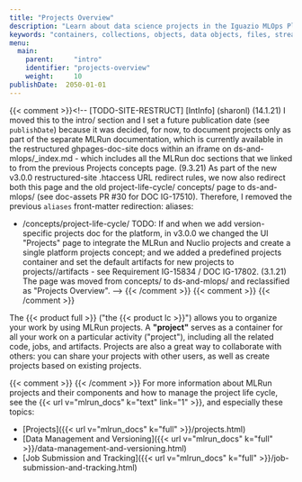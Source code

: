 ```yaml
---
title: "Projects Overview"
description: "Learn about data science projects in the Iguazio MLOps Platform and and how to manage the project life cycle."
keywords: "containers, collections, objects, data objects, files, streams, tables, stream shards, stream reocrds, attributes, names, container names, object names, attribute names, primary key, sharding key, sorting key, range scan, restrictions, terminology"
menu:
  main:
    parent:     "intro"
    identifier: "projects-overview"
    weight:     10
publishDate:  2050-01-01
---
```

{{< comment >}}<!-- [TODO-SITE-RESTRUCT] [IntInfo] (sharonl) (14.1.21) I moved
  this to the intro/ section and I set a future publication date (see
  `publishDate`) because it was decided, for now, to document projects only as
  part of the separate MLRun documentation, which is currently available in the
  restructured ghpages-doc-site docs within an iframe on ds-and-mlops/_index.md - which
  includes all the MLRun doc sections that we linked to from the previous
  Projects concepts page.
  (9.3.21) As part of the new v3.0.0 restructured-site .htaccess URL redirect
  rules, we now also redirect both this page and the old project-life-cycle/
  concepts/ page to ds-and-mlops/ (see doc-assets PR #30 for DOC IG-17510).
  Therefore, I removed the previous `aliases` front-matter redirection:
aliases:
  - /concepts/project-life-cycle/
  TODO: If and when we add version-specific projects doc for the
  platform, in v3.0.0 we changed the UI "Projects" page to integrate the MLRun
  and Nuclio projects and create a single platform projects concept; and we
  added a predefined projects container and set the default artifacts for new
  projects to projects/<project name>/artifacts - see Requirement IG-15834 /
  DOC IG-17802.
  (3.1.21) The page was moved from concepts/ to ds-and-mlops/ and reclassified
  as "Projects Overview". -->
{{< /comment >}}
{{< comment >}}<!-- [c-projects-url] [IntInfo] (sharonl) (6.9.20) Initially we
  planned to have a project-life-cycle.md page, but when creating the page I
  decided that projects.md is more appropriate. As the v2.10.0 UI Help Center
  page already linked to the URL for the originally planned page -
  https://www.iguazio.com/docs/latest-release/concepts/project-life-cycle - we
  added am alias to redirect the original URL, which is used in the UI. -->
{{< /comment >}}

The {{< product full >}} ("the {{< product lc >}}") allows you to organize your work by using MLRun projects.
<a id="definition-project"></a>A **"project"** serves as a container for all your work on a particular activity ("project"), including all the related code, jobs, and artifacts.
Projects are also a great way to collaborate with others: you can share your projects with other users, as well as create projects based on existing projects.

{{< comment >}}<!-- TODO: ADD CONTENT and either remove the following or move
  it to the end / to the "See Also" section.
  Also add cross references to this page from other ghpages-doc-site pages. -->
{{< /comment >}}
For more information about MLRun projects and their components and how to manage the project life cycle, see the {{< url v="mlrun_docs" k="text" link="1" >}}, and especially these topics:

- [Projects]({{< url v="mlrun_docs" k="full" >}}/projects.html)
- [Data Management and Versioning]({{< url v="mlrun_docs" k="full" >}}/data-management-and-versioning.html)
- [Job Submission and Tracking]({{< url v="mlrun_docs" k="full" >}}/job-submission-and-tracking.html)

